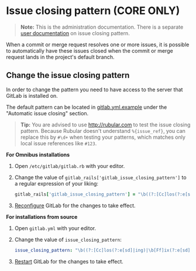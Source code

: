 # Issue closing pattern **(CORE ONLY)**

>**Note:**
This is the administration documentation.
There is a separate [user documentation] on issue closing pattern.

When a commit or merge request resolves one or more issues, it is possible to
automatically have these issues closed when the commit or merge request lands
in the project's default branch.

## Change the issue closing pattern

In order to change the pattern you need to have access to the server that GitLab
is installed on.

The default pattern can be located in [gitlab.yml.example] under the
"Automatic issue closing" section.

> **Tip:**
You are advised to use <http://rubular.com> to test the issue closing pattern.
Because Rubular doesn't understand `%{issue_ref}`, you can replace this by
`#\d+` when testing your patterns, which matches only local issue references like `#123`.

**For Omnibus installations**

1. Open `/etc/gitlab/gitlab.rb` with your editor.
1. Change the value of `gitlab_rails['gitlab_issue_closing_pattern']` to a regular
   expression of your liking:

    ```ruby
    gitlab_rails['gitlab_issue_closing_pattern'] = "\b((?:[Cc]los(?:e[sd]|ing)|\b[Ff]ix(?:e[sd]|ing)?) +(?:(?:issues? +)?%{issue_ref}(?:(?:, *| +and +)?))+)"
    ```
1. [Reconfigure] GitLab for the changes to take effect.

**For installations from source**

1. Open `gitlab.yml` with your editor.
1. Change the value of `issue_closing_pattern`:

    ```yaml
    issue_closing_pattern: "\b((?:[Cc]los(?:e[sd]|ing)|\b[Ff]ix(?:e[sd]|ing)?) +(?:(?:issues? +)?%{issue_ref}(?:(?:, *| +and +)?))+)"
    ```

1. [Restart] GitLab for the changes to take effect.

[gitlab.yml.example]: https://gitlab.com/gitlab-org/gitlab-ce/blob/master/config/gitlab.yml.example
[reconfigure]: restart_gitlab.md#omnibus-gitlab-reconfigure
[restart]: restart_gitlab.md#installations-from-source
[user documentation]: ../user/project/issues/managing_issues.md#closing-issues-automatically
